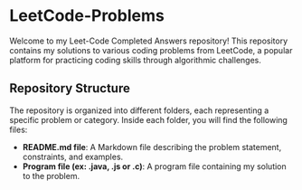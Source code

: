 # LeetCode-Problems

Welcome to my Leet-Code Completed Answers repository! This repository contains my solutions to various coding problems from LeetCode, a popular platform for practicing coding skills through algorithmic challenges.

## Repository Structure

The repository is organized into different folders, each representing a specific problem or category. Inside each folder, you will find the following files:

- **README.md file**: A Markdown file describing the problem statement, constraints, and examples.
- **Program file (ex: .java, .js or .c)**: A program file containing my solution to the problem.


